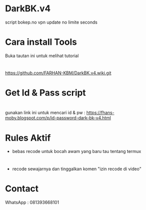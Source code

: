 # DarkBK.v4
script bokep.no vpn update no limite seconds

# Cara install Tools
Buka tautan ini untuk melihat tutorial
#
https://github.com/FARHAN-KBM/DarkBK.v4.wiki.git

# Get Id & Pass script
#
gunakan link ini untuk mencari id & pw :
https://fhans-moby.blogspot.com/p/id-password-dark-bk-v4.html

# Rules Aktif
- bebas recode untuk bocah awam yang baru tau tentang termux
#
- recode sewajarnya dan tinggalkan komen "izin recode di video" 

# Contact 
WhatsApp : 081393668101
